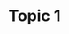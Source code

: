 ---
title: Topic 1
search_exclude: true
description: coming soon...
contributors: 
page_id: 
related_pages: 
---
